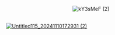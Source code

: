 
             ![kY3sMeF (2)](https://github.com/user-attachments/assets/ccddcaad-9574-4a6f-b985-7f947ff1c967)

                           [![Untitled115_20241110172931 (2)](https://github.com/user-attachments/assets/e71ed06a-948d-4f5c-bb17-b3c06ca4e3d0)](https://rentry.co/mulloily)

<!---
mulloily/mulloily is a ✨ special ✨ repository because its `README.md` (this file) appears on your GitHub profile.
You can click the Preview link to take a look at your changes.
--->
